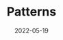 ---
date: 2022-05-19
permalink: false
publisher: w3c
tags:
  - design-patterns
  - aria
  - best-practices
target_url: https://www.w3.org/WAI/ARIA/apg/patterns/
title: Patterns
---